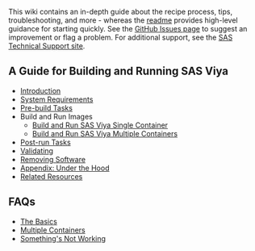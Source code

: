 This wiki contains an in-depth guide about the recipe process, tips, troubleshooting, and more - whereas the [readme](https://github.com/sassoftware/sas-container-recipes/blob/master/README.md) provides high-level guidance for starting quickly. See the [GitHub Issues page](https://github.com/sassoftware/sas-container-recipes/issues) to suggest an improvement or flag a problem. For additional support, see the [SAS Technical Support site](https://support.sas.com/en/technical-support.html).

## A Guide for Building and Running SAS Viya

- [Introduction](Introduction)
- [System Requirements](System-Requirements)
- [Pre-build Tasks](Pre-build-Tasks)
- Build and Run Images
  - [Build and Run SAS Viya Single Container](/Build-and-Run-SAS-Viya-Single-Container)
  - [Build and Run SAS Viya Multiple Containers](/Build-and-Run-SAS-Viya-Multiple-Containers)
- [Post-run Tasks](Post-run-Tasks)
- [Validating](validating)
- [Removing Software](Removing-Software)
- [Appendix: Under the Hood](https://github.sas.com/sassoftware/sas-container-recipes/wiki/Appendix:-Under-the-Hood)
- [Related Resources](Related-Resources)

## FAQs

 - [The Basics](The-Basics)
 - [Multiple Containers](Multiple-Containers)
 - [Something's Not Working](Something's-Not-Working)
